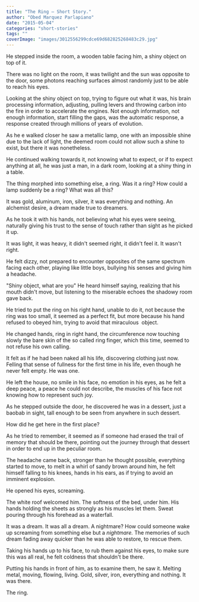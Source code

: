```yaml
---
title: "The Ring — Short Story."
author: "Obed Marquez Parlapiano"
date: "2015-05-04"
categories: "short-stories"
tags: ""
coverImage: "images/3012556299cdce69d682825268483c29.jpg"
---
```


He stepped inside the room, a wooden table facing him, a shiny object on top of it.

There was no light on the room, it was twilight and the sun was opposite to the door, some photons reaching surfaces almost randomly just to be able to reach his eyes.

Looking at the shiny object on top, trying to figure out what it was, his brain processing information, adjusting, pulling levers and throwing carbon into the fire in order to accelerate the engines. Not enough information, not enough information, start filling the gaps, was the automatic response, a response created through millions of years of evolution.

As he e walked closer he saw a metallic lamp, one with an impossible shine due to the lack of light, the deemed room could not allow such a shine to exist, but there it was nonetheless.

He continued walking towards it, not knowing what to expect, or if to expect anything at all, he was just a man, in a dark room, looking at a shiny thing in a table.

The thing morphed into something else, a ring. Was it a ring? How could a lamp suddenly be a ring? What was all this?

It was gold, aluminum, iron, silver, it was everything and nothing. An alchemist desire, a dream made true to dreamers.

As he took it with his hands, not believing what his eyes were seeing, naturally giving his trust to the sense of touch rather than sight as he picked it up.

It was light, it was heavy, it didn't seemed right, it didn't feel it. It wasn't right.

He felt dizzy, not prepared to encounter opposites of the same spectrum facing each other, playing like little boys, bullying his senses and giving him a headache.

"Shiny object, what are you" He heard himself saying, realizing that his mouth didn't move, but listening to the miserable echoes the shadowy room gave back.

He tried to put the ring on his right hand, unable to do it, not because the ring was too small, it seemed as a perfect fit, but more because his hand refused to obeyed him, trying to avoid that miraculous  object.

He changed hands, ring in right hand, the circumference now touching slowly the bare skin of the so called ring finger, which this time, seemed to not refuse his own calling.

It felt as if he had been naked all his life, discovering clothing just now. Felling that sense of fullness for the first time in his life, even though he never felt empty. He was one.

He left the house, no smile in his face, no emotion in his eyes, as he felt a deep peace, a peace he could not describe, the muscles of his face not knowing how to represent such joy.

As he stepped outside the door, he discovered he was in a dessert, just a baobab in sight, tall enough to be seen from anywhere in such dessert.

How did he get here in the first place?

As he tried to remember, it seemed as if someone had erased the trail of memory that should be there, pointing out the journey through that dessert in order to end up in the peculiar room.

The headache came back, stronger than he thought possible, everything started to move, to melt in a whirl of sandy brown around him, he felt himself falling to his knees, hands in his ears, as if trying to avoid an imminent explosion.

He opened his eyes, screaming.

The white roof welcomed him. The softness of the bed, under him. His hands holding the sheets as strongly as his muscles let them. Sweat pouring through his forehead as a waterfall.

It was a dream. It was all a dream. A nightmare? How could someone wake up screaming from something else but a _nightmare._ The memories of such dream fading away quicker than he was able to restore, to rescue them.

Taking his hands up to his face, to rub them against his eyes, to make sure this was all real, he felt coldness that shouldn't be there.

Putting his hands in front of him, as to examine them, he saw it. Melting metal, moving, flowing, living. Gold, silver, iron, everything and nothing. It was there.

The ring.
